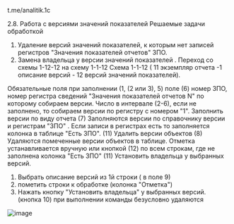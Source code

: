 t.me/analitik.1c

2.8. Работа с версиями значений показателей
Решаемые задачи обработкой 
1.	Удаление версий значений показателей, к которым нет записей регистров "Значения показателей отчетов" ЗПО.
2.	Замена владельца у версии значений показателей . Переход со схемы 1-12-12 на схему 1-1-12
Схема 1-1-12 ( 11 экземпляр отчета -1 описание версий - 12 версий значений показателей). 

Обязательные поля при заполнении (1, (2 или 3), 5)
поле (6) номер ЗПО, номер регистра сведений "Значения показателей отчетов N" по которому собираем версии.
Число в интервале (2-6), если не заполнено, то собираем версии по регистру с номером "1".
Заполнить версии по виду отчета (7)
Заполняются версии по справочнику версии и регистрам "ЗПО" . Если записи в регистрах есть то заполняется колонка в таблице "Есть ЗПО". (11)
Удалить версии объектов (8) 
Удаляются помеченные версии объектов  в таблице. Отметка устанавливается вручную или кнопкой (12) по всем строкам, где не заполнена колонка "Есть ЗПО" (11)
Установить владельца у выбранных версий.
1.	Выбрать описание версий из 1й строки ( в поле 9)
2.	пометить строки к обработке (колонка "Отметка")
3.	Нажать кнопку "Установить владельца" у выбранных версий. (кнопка 10)
при выполнении команды безусловно удаляются 

![image](https://user-images.githubusercontent.com/5235515/117283589-9a1a9100-ae6e-11eb-8c53-3ce92d9162a5.png)

